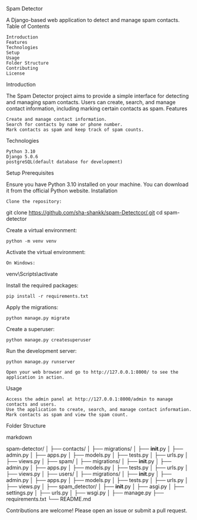 Spam Detector

A Django-based web application to detect and manage spam contacts.
Table of Contents

    Introduction
    Features
    Technologies
    Setup
    Usage
    Folder Structure
    Contributing
    License

Introduction

The Spam Detector project aims to provide a simple interface for detecting and managing spam contacts. Users can create, search, and manage contact information, including marking certain contacts as spam.
Features

    Create and manage contact information.
    Search for contacts by name or phone number.
    Mark contacts as spam and keep track of spam counts.

Technologies

    Python 3.10
    Django 5.0.6
    postgreSQL(default database for development)

Setup
Prerequisites

Ensure you have Python 3.10 installed on your machine. You can download it from the official Python website.
Installation

    Clone the repository:

git clone https://github.com/sha-shankk/spam-Detectcor/.git
cd spam-detector

Create a virtual environment:

    python -m venv venv

Activate the virtual environment:

    On Windows:
   venv\Scripts\activate

Install the required packages:

    pip install -r requirements.txt

Apply the migrations:

    python manage.py migrate

Create a superuser:

    python manage.py createsuperuser

Run the development server:

    python manage.py runserver

    Open your web browser and go to http://127.0.0.1:8000/ to see the application in action.

Usage

    Access the admin panel at http://127.0.0.1:8000/admin to manage contacts and users.
    Use the application to create, search, and manage contact information.
    Mark contacts as spam and view the spam count.

Folder Structure

markdown

spam-detector/
│
├── contacts/
│   ├── migrations/
│   ├── __init__.py
│   ├── admin.py
│   ├── apps.py
│   ├── models.py
│   ├── tests.py
│   ├── urls.py
│   ├── views.py
│
├── spam/
│   ├── migrations/
│   ├── __init__.py
│   ├── admin.py
│   ├── apps.py
│   ├── models.py
│   ├── tests.py
│   ├── urls.py
│   ├── views.py
│
├── users/
│   ├── migrations/
│   ├── __init__.py
│   ├── admin.py
│   ├── apps.py
│   ├── models.py
│   ├── tests.py
│   ├── urls.py
│   ├── views.py
│
├── spam_detector/
│   ├── __init__.py
│   ├── asgi.py
│   ├── settings.py
│   ├── urls.py
│   ├── wsgi.py
│
├── manage.py
├── requirements.txt
└── README.md

Contributions are welcome! Please open an issue or submit a pull request.
